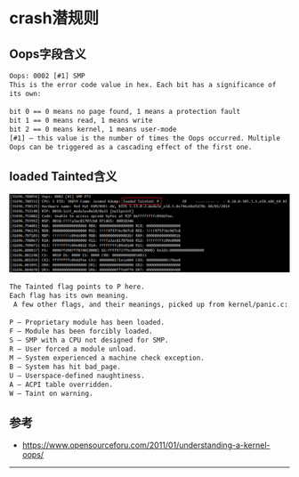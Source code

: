 # crash潜规则

## Oops字段含义


```
Oops: 0002 [#1] SMP
This is the error code value in hex. Each bit has a significance of its own:

bit 0 == 0 means no page found, 1 means a protection fault
bit 1 == 0 means read, 1 means write
bit 2 == 0 means kernel, 1 means user-mode
[#1] — this value is the number of times the Oops occurred. Multiple Oops can be triggered as a cascading effect of the first one.
```

## loaded Tainted含义


![20220331_212651_15](image/20220331_212651_15.png)

```
The Tainted flag points to P here.
Each flag has its own meaning.
 A few other flags, and their meanings, picked up from kernel/panic.c:

P — Proprietary module has been loaded.
F — Module has been forcibly loaded.
S — SMP with a CPU not designed for SMP.
R — User forced a module unload.
M — System experienced a machine check exception.
B — System has hit bad_page.
U — Userspace-defined naughtiness.
A — ACPI table overridden.
W — Taint on warning.
```






## 参考

* <https://www.opensourceforu.com/2011/01/understanding-a-kernel-oops/>








---
